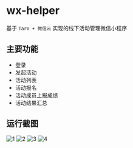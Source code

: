 # wx-helper

基于 `Taro + 微信云` 实现的线下活动管理微信小程序

## 主要功能

* 登录
* 发起活动
* 活动列表
* 活动报名
* 活动成员上报成绩
* 活动结果汇总


## 运行截图

![1](./readme/1.PNG)
![2](./readme/2.PNG)
![3](./readme/3.PNG)
![4](./readme/4.PNG)
